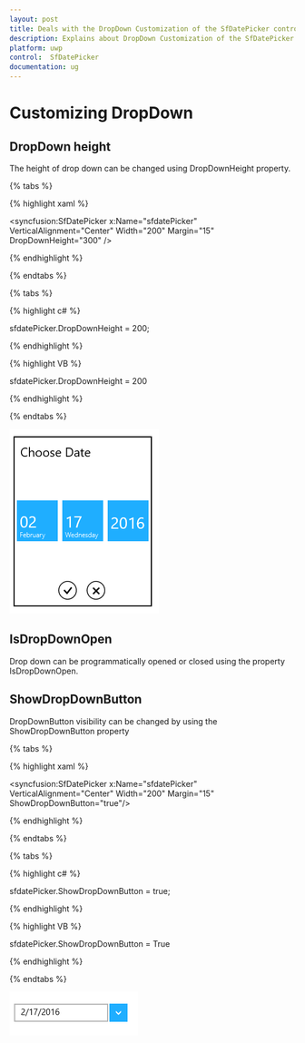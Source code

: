 ```yaml
---
layout: post
title: Deals with the DropDown Customization of the SfDatePicker control for UWP
description: Explains about DropDown Customization of the SfDatePicker control for UWP
platform: uwp
control:  SfDatePicker
documentation: ug
---
```

# Customizing DropDown

## DropDown height

The height of drop down can be changed using DropDownHeight property.

{% tabs %}

{% highlight xaml %}

  <syncfusion:SfDatePicker x:Name="sfdatePicker" VerticalAlignment="Center"  Width="200" Margin="15" DropDownHeight="300" />

{% endhighlight %}

{% endtabs %}

{% tabs %}

{% highlight c# %}

sfdatePicker.DropDownHeight = 200;

{% endhighlight %}

{% highlight VB %}

sfdatePicker.DropDownHeight = 200

{% endhighlight %}

{% endtabs %}

![](Customizing-DropDown_images/Customizing-DropDown_img2.png)


## IsDropDownOpen

Drop down can be programmatically opened or closed using the property IsDropDownOpen.

## ShowDropDownButton

DropDownButton visibility can be changed by using the ShowDropDownButton property

{% tabs %}

{% highlight xaml %}

   <syncfusion:SfDatePicker x:Name="sfdatePicker" VerticalAlignment="Center"  Width="200" Margin="15" ShowDropDownButton="true"/>

{% endhighlight %}

{% endtabs %}

{% tabs %}

{% highlight c# %}

 sfdatePicker.ShowDropDownButton = true;

{% endhighlight %}

{% highlight VB %}

 sfdatePicker.ShowDropDownButton = True

{% endhighlight %}

{% endtabs %}

![](Customizing-DropDown_images/Customizing-DropDown_img3.png)